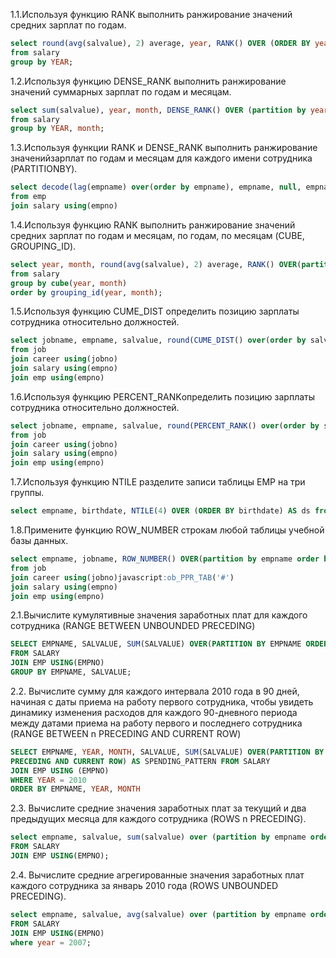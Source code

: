 1.1.Используя функцию RANK выполнить ранжирование значений средних зарплат по годам.  
~~~sql
select round(avg(salvalue), 2) average, year, RANK() OVER (ORDER BY year) my_rank 
from salary
group by YEAR;
~~~
1.2.Используя функцию DENSE_RANK выполнить ранжирование значений суммарных зарплат по годам и месяцам.  
~~~sql
select sum(salvalue), year, month, DENSE_RANK() OVER (partition by year ORDER BY month) my_rank 
from salary
group by YEAR, month;
~~~
1.3.Используя функции RANK и DENSE_RANK выполнить ранжирование значенийзарплат по годам и месяцам для каждого имени сотрудника (PARTITIONBY).
~~~sql
select decode(lag(empname) over(order by empname), empname, null, empname) empname, salvalue, year, month, DENSE_RANK() OVER (ORDER BY empname) emp_rank, RANK() OVER (partition by year ORDER BY month) month_year_rank
from emp
join salary using(empno)
~~~ 
1.4.Используя функцию RANK выполнить ранжирование значений средних зарплат по годам и месяцам, по годам, по месяцам (CUBE, GROUPING_ID).
~~~sql
select year, month, round(avg(salvalue), 2) average, RANK() OVER(partition by grouping_id(year, month) order by round(avg(salvalue), 2)) my_rank 
from salary
group by cube(year, month)
order by grouping_id(year, month);
~~~
1.5.Используя функцию CUME_DIST определить позицию зарплаты сотрудника относительно должностей.
~~~sql
select jobname, empname, salvalue, round(CUME_DIST() over(order by salvalue), 2) as cume_dist
from job
join career using(jobno)
join salary using(empno)
join emp using(empno)
~~~
1.6.Используя функцию PERCENT_RANKопределить позицию зарплаты сотрудника относительно должностей.
~~~sql
select jobname, empname, salvalue, round(PERCENT_RANK() over(order by salvalue), 2) as cume_dist
from job
join career using(jobno)
join salary using(empno)
join emp using(empno)
~~~
1.7.Используя функцию NTILE разделите записи таблицы EMP на три группы. 
~~~sql
select empname, birthdate, NTILE(4) OVER (ORDER BY birthdate) AS ds from emp;
~~~
1.8.Примените функцию ROW_NUMBER строкам любой таблицы учебной базы данных. 
~~~sql
select empname, jobname, ROW_NUMBER() OVER(partition by empname order by empname) row_num
from job
join career using(jobno)javascript:ob_PPR_TAB('#')
join salary using(empno)
join emp using(empno)
~~~
2.1.Вычислите кумулятивные значения заработных плат для каждого сотрудника (RANGE BETWEEN UNBOUNDED PRECEDING)
~~~sql
SELECT EMPNAME, SALVALUE, SUM(SALVALUE) OVER(PARTITION BY EMPNAME ORDER BY SUM(SALVALUE) RANGE UNBOUNDED PRECEDING) AS AVG_SALARY
FROM SALARY 
JOIN EMP USING(EMPNO)
GROUP BY EMPNAME, SALVALUE;
~~~
2.2. Вычислите сумму для каждого интервала 2010 года в 90 дней, начиная с даты приема на работу первого сотрудника, чтобы увидеть динамику изменения расходов для каждого 90-дневного периода между датами приема на работу первого и последнего сотрудника (RANGE BETWEEN n PRECEDING AND CURRENT ROW)
~~~sql
SELECT EMPNAME, YEAR, MONTH, SALVALUE, SUM(SALVALUE) OVER(PARTITION BY EMPNAME ORDER BY MONTH RANGE BETWEEN 2
PRECEDING AND CURRENT ROW) AS SPENDING_PATTERN FROM SALARY 
JOIN EMP USING (EMPNO)
WHERE YEAR = 2010
ORDER BY EMPNAME, YEAR, MONTH
~~~
2.3. Вычислите средние значения заработных плат за текущий и два предыдущих месяца для каждого сотрудника (ROWS n PRECEDING).
~~~sql
select empname, salvalue, sum(salvalue) over (partition by empname order by month rows 2 preceding) sliding_total 
FROM SALARY 
JOIN EMP USING(EMPNO);
~~~
2.4. Вычислите средние агрегированные значения заработных плат каждого сотрудника за январь 2010 года (ROWS UNBOUNDED PRECEDING). 
~~~sql
select empname, salvalue, avg(salvalue) over (partition by empname order by year ROWS UNBOUNDED PRECEDING) average_total
FROM SALARY 
JOIN EMP USING(EMPNO)
where year = 2007;
~~~